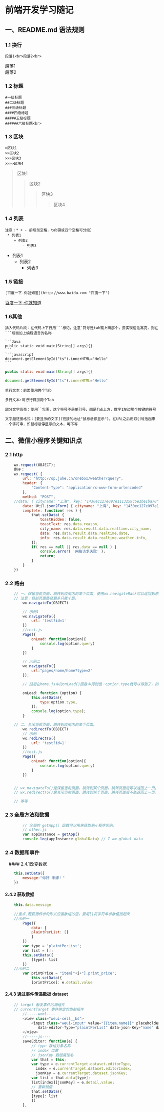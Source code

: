 # 前端开发学习随记
## 一、README.md 语法规则<br>
### 1.1 换行<br>
    段落1<br>段落2<br>
  段落1<br>段落2<br>
### 1.2 标题
    #一级标题  
    ##二级标题  
    ###三级标题  
    ####四级标题  
    #####五级标题  
    ######六级标题<br>
### 1.3 区块
    >区块1
    >>区块2
    >>>区块3
    >>>>区块4
  >区块1
  >>区块2
  >>>区块3
  >>>>区块4
### 1.4 列表
    注意：* + - 前后加空格，tab键或四个空格可分级）
     * 列表1
        + 列表2
            - 列表3
 * 列表1
    + 列表2
        - 列表3
### 1.5 链接
    [百度一下-你就知道](http://www.baidu.com "百度一下")
  [百度一下-你就知道](http://www.baidu.com "百度一下")
### 1.6其他
    插入代码片段：在代码上下行用```标记，注意`符号是tab键上面那个，要实现语法高亮，则在```后面加上编程语言的名称

    ```Java
    public static void main(String[] args){}
    ```
    ```javascript
    document.getElementById("ts").innerHTML="Hello"
    ```
```Java
public static void main(String[] args){}
```
```javascript
document.getElementById("ts").innerHTML="Hello"
```
    单行文本：前面使用两个Tab

    多行文本:每行行首加两个Tab

    部分文字高亮：使用``包围，这个符号不是单引号，而是Tab上方，数字1左边那个按键的符号

    文字超链接格式：[要显示的文字](链接的地址"鼠标悬停显示")，在URL之后用双引号括起来一个字符串，即鼠标悬停显示的文本，可不写
    
## 二、微信小程序关键知识点<br>
### 2.1 http
```javascript
	wx.request(OBJECT);
	例子：
	wx.request( {
		url: "http://op.juhe.cn/onebox/weather/query",
		header: {
			"Content-Type": "application/x-www-form-urlencoded"
		},
		method: "POST",
	//data: { cityname: "上海", key: "1430ec127e097e1113259c5e1be1ba70" },
		data: Util.json2Form( { cityname: "上海", key: "1430ec127e097e1113259c5e1be1ba70" }),
		complete: function( res ) {
			that.setData( {
				toastHidden: false,
				toastText: res.data.reason,
				city_name: res.data.result.data.realtime.city_name,
				date: res.data.result.data.realtime.date,
				info: res.data.result.data.realtime.weather.info,
			});
			if( res == null || res.data == null ) {
				console.error( '网络请求失败' );
				return;
			}
		}
	})
```
### 2.2 路由
```javascript
	// 一、保留当前页面，跳转到应用内的某个页面，使用wx.navigateBack可以返回到原页面。
	// 注意：目前页面路径最多只能十层。
		wx.navigateTo(OBJECT)

		// 示例1
		wx.navigateTo({
			url: 'test?id=1'
		})
		//test.js
		Page({
			onLoad: function(option){
				console.log(option.query)
			}
		})

		// 示例二
		wx.navigateTo({
		    url:"pages/home/home?type=2"
		});

		// 然后在home.js中的onLoad()函数中得到值：option.type就可以得到了，如下：

		onLoad: function (option) {
		    this.setData({
		        type:option.type,
		    });
		    console.log(option.type);
		}

	// 二、关闭当前页面，跳转到应用内的某个页面。
		wx.redirectTo(OBJECT)
		// 示例
		wx.redirectTo({
			url: 'test?id=1'
		})
		//test.js
		Page({
			onLoad: function(option){
				console.log(option.query)
			}
		})


	// wx.navigateTo()是保留当前页面，跳转到某个页面，跳转页面后可以返回上一页。
	// wx.redirectTo()是关闭当前页面，跳转到某个页面，跳转页面后不能返回上一页。

	// 等等
```
### 2.3 全局方法和数据
```javascript
        // 全局的 getApp() 函数可以用来获取到小程序实例。
        // other.js
        var appInstance = getApp()
        console.log(appInstance.globalData) // I am global data
```
### 2.4 数据和事件
    #### 2.4.1改变数据
```javascript
	this.setData({
	    message:"你好 米娜！"
	})
```
  #### 2.4.2 获取数据
```javascript
	this.data.message
	
	//重点,若要用传参的形式设置数组的值，要用[]将字符串参数值括起来
	//示例一
		Page({
		    data: {
			plaintPerList: []
			}
		})
		var type = 'plaintPerList';
		var list = [];
		this.setData({
		    [type]: list
		})
	//示例二
		var printPrice = "item["+i+"].print_price";  
		    this.setData({  
			[printPrice]: e.detail.value  
```
  #### 2.4.3 通过事件传递数据 dataset
```javascript
	// target 触发事件的源组件
	// currentTarget 事件绑定的当前组件
		//-----wxml----
		<view class="weui-cell__bd">
		    <input class="weui-input" value="{{item.name}}" placeholder="请输入姓名" bindinput="saveEditor"
		       data-editor-Type="plaintPerList" data-json-Key="name" data-editor-Index="{{index}}"/>
		</view>
		//-----js----		
		saveEditor: function(e) {
			// type 数组对象名称
			// index 位置
			// jsonKey 数组属性名
			var that = this;
			var type = e.currentTarget.dataset.editorType,
			  index = e.currentTarget.dataset.editorIndex,
			  jsonKey = e.currentTarget.dataset.jsonKey;
		  	var list = that.data[type];
			list[index][jsonKey] = e.detail.value;
			// 重新赋值
			that.setData({
			[type]: list
			})
		},
```
